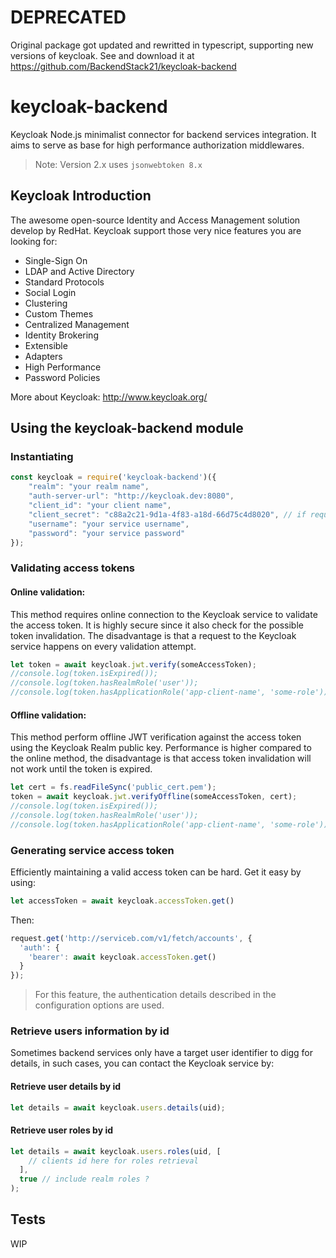# DEPRECATED

Original package got updated and rewritted in typescript, supporting new versions of keycloak. See and download it at https://github.com/BackendStack21/keycloak-backend

# keycloak-backend
Keycloak Node.js minimalist connector for backend services integration. It aims to serve as base for high performance authorization middlewares.

> Note: Version 2.x uses `jsonwebtoken 8.x`

## Keycloak Introduction
The awesome open-source Identity and Access Management solution develop by RedHat.
Keycloak support those very nice features you are looking for:
- Single-Sign On
- LDAP and Active Directory
- Standard Protocols
- Social Login
- Clustering
- Custom Themes
- Centralized Management
- Identity Brokering
- Extensible
- Adapters
- High Performance
- Password Policies

More about Keycloak: http://www.keycloak.org/

## Using the keycloak-backend module
### Instantiating
```js
const keycloak = require('keycloak-backend')({
    "realm": "your realm name",
    "auth-server-url": "http://keycloak.dev:8080",
    "client_id": "your client name",
    "client_secret": "c88a2c21-9d1a-4f83-a18d-66d75c4d8020", // if required
    "username": "your service username",
    "password": "your service password"
});
```

### Validating access tokens
#### Online validation:
This method requires online connection to the Keycloak service to validate the access token. It is highly secure since it also check for the possible token invalidation. The disadvantage is that a request to the Keycloak service happens on every validation attempt.
```js
let token = await keycloak.jwt.verify(someAccessToken);
//console.log(token.isExpired());
//console.log(token.hasRealmRole('user'));
//console.log(token.hasApplicationRole('app-client-name', 'some-role'));
```

#### Offline validation:
This method perform offline JWT verification against the access token using the Keycloak Realm public key. Performance is higher compared to the online method, the disadvantage is that access token invalidation will not work until the token is expired.
```js
let cert = fs.readFileSync('public_cert.pem');
token = await keycloak.jwt.verifyOffline(someAccessToken, cert);
//console.log(token.isExpired());
//console.log(token.hasRealmRole('user'));
//console.log(token.hasApplicationRole('app-client-name', 'some-role'));
```

### Generating service access token
Efficiently maintaining a valid access token can be hard. Get it easy by using:
```js
let accessToken = await keycloak.accessToken.get()
```
Then:
```js
request.get('http://serviceb.com/v1/fetch/accounts', {
  'auth': {
    'bearer': await keycloak.accessToken.get()
  }
});
```
> For this feature, the authentication details described in the configuration options are used.

### Retrieve users information by id
Sometimes backend services only have a target user identifier to digg for details, in such cases, you can contact the Keycloak service by:

#### Retrieve user details by id
```js
let details = await keycloak.users.details(uid);
```

#### Retrieve user roles by id
```js
let details = await keycloak.users.roles(uid, [
    // clients id here for roles retrieval
  ],
  true // include realm roles ?
);
```

## Tests
WIP
